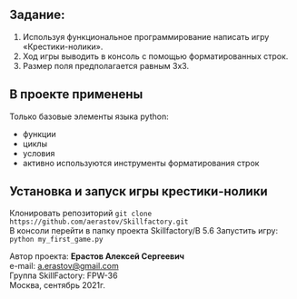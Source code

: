 ## Задание:
1. Используя функциональное программирование написать игру «Крестики-нолики». 
2. Ход игры выводить в консоль с помощью форматированных строк. 
3. Размер поля предполагается равным 3x3.


## В проекте применены
Только базовые элементы языка python:
- функции
- циклы
- условия
- активно используются инструменты форматирования строк


## Установка и запуск игры крестики-нолики
Клонировать репозиторий `git clone https://github.com/aerastov/Skillfactory.git`  
В консоли перейти в папку проекта Skillfactory/B 5.6
Запустить игру: `python my_first_game.py`



Автор проекта: **Ерастов Алексей Сергеевич**  
e-mail: a.erastov@gmail.com  
Группа SkillFactory: FPW-36  
Москва, сентябрь 2021г.

 
